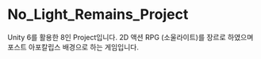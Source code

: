 # No_Light_Remains_Project
Unity 6를 활용한 8인 Project입니다. 2D 액션 RPG (소울라이트)를 장르로 하였으며 포스트 아포칼립스 배경으로 하는 게임입니다. 
